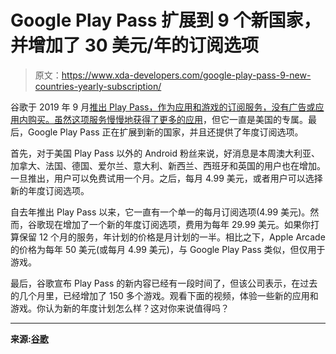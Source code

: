 # Google Play Pass 扩展到 9 个新国家，并增加了 30 美元/年的订阅选项

> 原文：<https://www.xda-developers.com/google-play-pass-9-new-countries-yearly-subscription/>

谷歌于 2019 年 9 月[推出 Play Pass，作为应用和游戏的订阅服务，没有广告或应用内购买。虽然这项服务慢慢地](https://www.xda-developers.com/google-play-pass-monthly-subscription-store-apps-games/)[获得了更多的应用](https://www.xda-developers.com/google-play-pass-monthly-subscription-store-apps-games/#twitter-widget-0:~:text=Google%20continues%20to%20expand%20the%20number,new%20games%20can%20be%20found%20here.)，但它一直是美国的专属。最后，Google Play Pass 正在扩展到新的国家，并且还提供了年度订阅选项。

首先，对于美国 Play Pass 以外的 Android 粉丝来说，好消息是本周澳大利亚、加拿大、法国、德国、爱尔兰、意大利、新西兰、西班牙和英国的用户也在增加。一旦推出，用户可以免费试用一个月。之后，每月 4.99 美元，或者用户可以选择新的年度订阅选项。

自去年推出 Play Pass 以来，它一直有一个单一的每月订阅选项(4.99 美元)。然而，谷歌现在增加了一个新的年度订阅选项，费用为每年 29.99 美元。如果你打算保留 12 个月的服务，年计划的价格是月计划的一半。相比之下，Apple Arcade 的价格为每年 50 美元(或每月 4.99 美元)，与 Google Play Pass 类似，但仅用于游戏。

最后，谷歌宣布 Play Pass 的新内容已经有一段时间了，但该公司表示，在过去的几个月里，已经增加了 150 多个游戏。观看下面的视频，体验一些新的应用和游戏。你认为新的年度计划怎么样？这对你来说值得吗？

* * *

**来源:[谷歌](https://blog.google/products/google-play/google-play-pass-new-apps-games-plans-and-availability/)**
